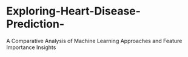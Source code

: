 # Exploring-Heart-Disease-Prediction-
A Comparative Analysis of Machine Learning Approaches and Feature Importance Insights
